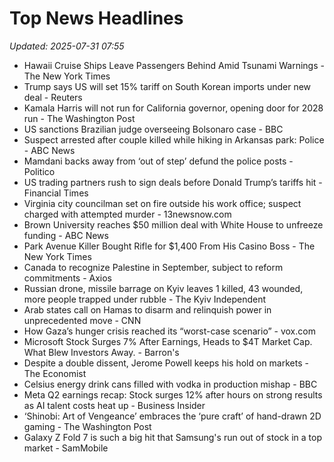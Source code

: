 # Top News Headlines

_Updated: 2025-07-31 07:55_

- Hawaii Cruise Ships Leave Passengers Behind Amid Tsunami Warnings - The New York Times
- Trump says US will set 15% tariff on South Korean imports under new deal - Reuters
- Kamala Harris will not run for California governor, opening door for 2028 run - The Washington Post
- US sanctions Brazilian judge overseeing Bolsonaro case - BBC
- Suspect arrested after couple killed while hiking in Arkansas park: Police - ABC News
- Mamdani backs away from ‘out of step’ defund the police posts - Politico
- US trading partners rush to sign deals before Donald Trump’s tariffs hit - Financial Times
- Virginia city councilman set on fire outside his work office; suspect charged with attempted murder - 13newsnow.com
- Brown University reaches $50 million deal with White House to unfreeze funding - ABC News
- Park Avenue Killer Bought Rifle for $1,400 From His Casino Boss - The New York Times
- Canada to recognize Palestine in September, subject to reform commitments - Axios
- Russian drone, missile barrage on Kyiv leaves 1 killed, 43 wounded, more people trapped under rubble - The Kyiv Independent
- Arab states call on Hamas to disarm and relinquish power in unprecedented move - CNN
- How Gaza’s hunger crisis reached its “worst-case scenario” - vox.com
- Microsoft Stock Surges 7% After Earnings, Heads to $4T Market Cap. What Blew Investors Away. - Barron's
- Despite a double dissent, Jerome Powell keeps his hold on markets - The Economist
- Celsius energy drink cans filled with vodka in production mishap - BBC
- Meta Q2 earnings recap: Stock surges 12% after hours on strong results as AI talent costs heat up - Business Insider
- ‘Shinobi: Art of Vengeance’ embraces the ‘pure craft’ of hand-drawn 2D gaming - The Washington Post
- Galaxy Z Fold 7 is such a big hit that Samsung's run out of stock in a top market - SamMobile